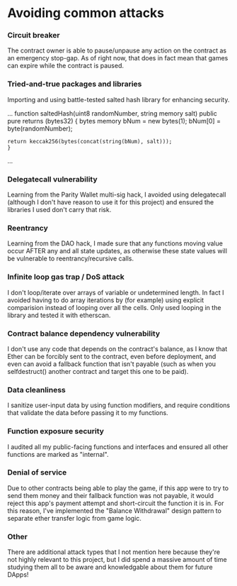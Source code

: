 # Avoiding common attacks


### Circuit breaker

The contract owner is able to pause/unpause any action on the contract as an emergency stop-gap. As of right now, that does in fact mean that games can expire while the contract is paused.

### Tried-and-true packages and libraries

Importing and using battle-tested salted hash library for enhancing security.

...
function saltedHash(uint8 randomNumber, string memory salt) public pure returns (bytes32) {
    bytes memory bNum = new bytes(1);
    bNum[0] = byte(randomNumber);

    return keccak256(bytes(concat(string(bNum), salt)));
    }
...

### Delegatecall vulnerability

Learning from the Parity Wallet multi-sig hack, I avoided using delegatecall (although I don't have reason to use it for this project) and ensured the libraries I used don't carry that risk.

### Reentrancy

Learning from the DAO hack, I made sure that any functions moving value occur AFTER any and all state updates, as otherwise these state values will be vulnerable to reentrancy/recursive calls.


### Infinite loop gas trap / DoS attack

I don't loop/iterate over arrays of variable or undetermined length. In fact I avoided having to do array iterations by (for example) using explicit comparision instead of looping over all the cells. Only used looping in the library and tested it with etherscan.

### Contract balance dependency vulnerability

I don't use any code that depends on the contract's balance, as I know that Ether can be forcibly sent to the contract, even before deployment, and even can avoid a fallback function that isn't payable (such as when you selfdestruct() another contract and target this one to be paid).

### Data cleanliness

I sanitize user-input data by using function modifiers, and require conditions that validate the data before passing it to my functions.

### Function exposure security

I audited all my public-facing functions and interfaces and ensured all other functions are marked as "internal".

### Denial of service

Due to other contracts being able to play the game, if this app were to try to send them money and their fallback function was not payable, it would reject this app's payment attempt and short-circuit the function it is in. For this reason, I've implemented the "Balance Withdrawal" design pattern to separate ether transfer logic from game logic.

### Other

There are additional attack types that I not mention here because they're not highly relevant to this project, but I did spend a massive amount of time studying them all to be aware and knowledgable about them for future DApps!
